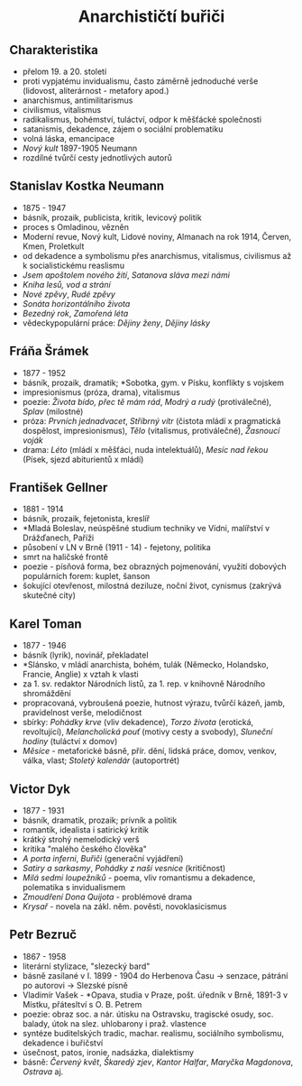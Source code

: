 # <div style="text-align: center">Anarchističtí buřiči</div>


## Charakteristika

- přelom 19. a 20. století
- proti vypjatému invidualismu, často záměrně jednoduché verše (lidovost, aliterárnost - metafory apod.)
- anarchismus, antimilitarismus
- civilismus, vitalismus
- radikalismus, bohémství, tuláctví, odpor k měšťácké společnosti
- satanismis, dekadence, zájem o sociální problematiku
- volná láska, emancipace
- *Nový kult* 1897-1905 Neumann
- rozdílné tvůrčí cesty jednotlivých autorů

## Stanislav Kostka Neumann

- 1875 - 1947
- básník, prozaik, publicista, kritik, levicový politik
- proces s Omladinou, vězněn
- Moderní revue, Nový kult, Lidové noviny, Almanach na rok 1914, Červen, Kmen, Proletkult
- od dekadence a symbolismu přes anarchismus, vitalismus, civilismus až k socialistickému reaslismu
- *Jsem apoštolem nového žití*, *Satanova sláva mezi námi*
- *Kniha lesů, vod a strání*
- *Nové zpěvy*, *Rudé zpěvy*
- *Sonáta horizontálního života*
- *Bezedný rok*, *Zamořená léta*
- vědeckypopulární práce: *Dějiny ženy*, *Dějiny lásky*

## Fráňa Šrámek

- 1877 - 1952
- básník, prozaik, dramatik; *Sobotka, gym. v Písku, konflikty s vojskem
- impresionismus (próza, drama), vitalismus
- poezie: *Života bído, přec tě mám rád*, *Modrý a rudý* (protiválečné), *Splav* (milostné)
- próza: *Prvních jednadvacet*, *Stříbrný vítr* (čistota mládí x pragmatická dospělost, impresionismus), *Tělo* (vitalismus, protiválečné), *Žasnoucí voják*
- drama: *Léto* (mládí x měšťáci, nuda intelektuálů), *Mesíc nad řekou* (Písek, sjezd abiturientů x mládí)

## František Gellner
- 1881 - 1914
- básník, prozaik, fejetonista, kreslíř
- *Mladá Boleslav, neúspěšné studium techniky ve Vídni, malířství v Drážďanech, Paříži
- působení v LN v Brně (1911 - 14) - fejetony, politika
- smrt na haličské frontě
- poezie - písňová forma, bez obrazných pojmenování, využití dobových populárních forem: kuplet, šanson
- šokující otevřenost, milostná deziluze, noční život, cynismus (zakrývá skutečné city)

## Karel Toman
- 1877 - 1946
- básník (lyrik), novinář, překladatel
- *Slánsko, v mládí anarchista, bohém, tulák (Německo, Holandsko, Francie, Anglie) x vztah k vlasti
- za 1. sv. redaktor Národních listů, za 1. rep. v knihovně Národního shromáždění
- propracovaná, vybroušená poezie, hutnost výrazu, tvůrčí kázeň, jamb, pravidelnost verše, melodičnost
- sbírky: *Pohádky krve* (vliv dekadence), *Torzo života* (erotická, revoltující), *Melancholická pouť* (motivy cesty a svobody), *Sluneční hodiny* (tuláctví x domov)
- *Měsíce* - metaforické básně, přír. dění, lidská práce, domov, venkov, válka, vlast; *Stoletý kalendár* (autoportrét)

## Victor Dyk
- 1877 - 1931
- básník, dramatik, prozaik; prívník a politik
- romantik, idealista i satirický kritik
- krátký strohý nemelodický verš
- kritika "malého českého člověka"
- *A porta inferni*, *Buřiči* (generační vyjádření)
- *Satiry a sarkasmy*, *Pohádky z naší vesnice* (kritičnost)
- *Milá sedmi loupežníků* - poema, vliv romantismu a dekadence, polematika s invidualismem
- *Zmoudření Dona Quijota* - problémové drama
- *Krysař* - novela na zákl. něm. pověsti, novoklasicismus

## Petr Bezruč
- 1867 - 1958
- literární stylizace, "slezecký bard"
- básně zasílané v I. 1899 - 1904 do Herbenova Času -> senzace, pátrání po autorovi -> Slezské písně
- Vladimír Vašek - *Opava, studia v Praze, pošt. úředník v Brně, 1891-3 v Místku, přátesltví s O. B. Petrem
- poezie: obraz soc. a nár. útisku na Ostravsku, tragiscké osudy, soc. balady, útok na slez. uhlobarony i praž. vlastence
- syntéze buditelských tradic, machar. realismu, sociálního symbolismu, dekadence i buřičství
- úsečnost, patos, ironie, nadsázka, dialektismy
- básně: *Červený květ*, *Škaredý zjev*, *Kantor Halfar*, *Maryčka Magdonova*, *Ostrava* aj.
